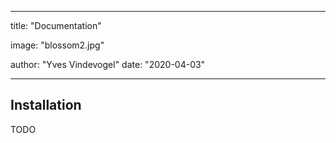 ---

title: "Documentation"

image: "blossom2.jpg"

author: "Yves Vindevogel"
date: "2020-04-03"

----------

## Installation

TODO 